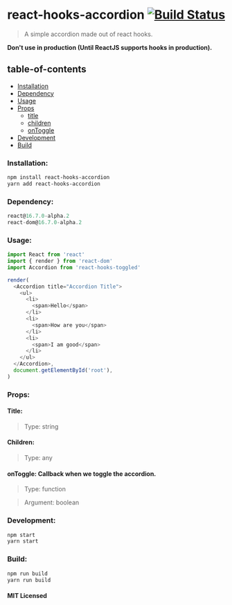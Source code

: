 # react-hooks-accordion [![Build Status](https://travis-ci.org/gokulkrishh/react-hooks-accordion.svg?branch=master)](https://travis-ci.org/gokulkrishh/react-hooks-accordion)

> A simple accordion made out of react hooks.

**Don't use in production (Until ReactJS supports hooks in production).**

## table-of-contents

* [Installation](#installation)
* [Dependency](#dependency)
* [Usage](#usage)
* [Props](#props)
  * [title](#title)
  * [children](#children)
  * [onToggle](#ontoggle)
* [Development](#development)
* [Build](#build)

### Installation:

```bash
npm install react-hooks-accordion
yarn add react-hooks-accordion
```

### Dependency:

```js
react@16.7.0-alpha.2
react-dom@16.7.0-alpha.2
```

### Usage:

```js
import React from 'react'
import { render } from 'react-dom'
import Accordion from 'react-hooks-toggled'

render(
  <Accordion title="Accordion Title">
    <ul>
      <li>
        <span>Hello</span>
      </li>
      <li>
        <span>How are you</span>
      </li>
      <li>
        <span>I am good</span>
      </li>
    </ul>
  </Accordion>,
  document.getElementById('root'),
)
```

### Props:

#### Title:

> Type: string

#### Children:

> Type: any

#### onToggle: Callback when we toggle the accordion.

> Type: function

> Argument: boolean

### Development:
```bash
npm start
yarn start
```

### Build:
```bash
npm run build
yarn run build
```

#### MIT Licensed
